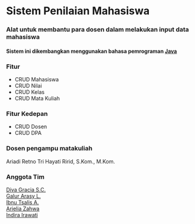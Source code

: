 # Sistem Penilaian Mahasiswa
### Alat untuk membantu para dosen dalam melakukan input data mahasiswa
#### Sistem ini dikembangkan menggunakan bahasa pemrograman [Java](https://www.java.com/en/)
### Fitur
- CRUD Mahasiswa
- CRUD Nilai
- CRUD Kelas
- CRUD Mata Kuliah
### Fitur Kedepan
- CRUD Dosen
- CRUD DPA 

### Dosen pengampu matakuliah
Ariadi Retno Tri Hayati Ririd, S.Kom., M.Kom.

### Anggota Tim
[Diva Gracia S.C.](https://github.com/diva-gsc)<br/>
[Galur Arasy L.](https://github.com/EvanHendersonRichtByte/)<br/>
[Ibnu Tsalis A.](https://github.com)<br/>
[Arielia Zahwa](https://github.com)<br/>
[Indira Irawati](https://github.com)

